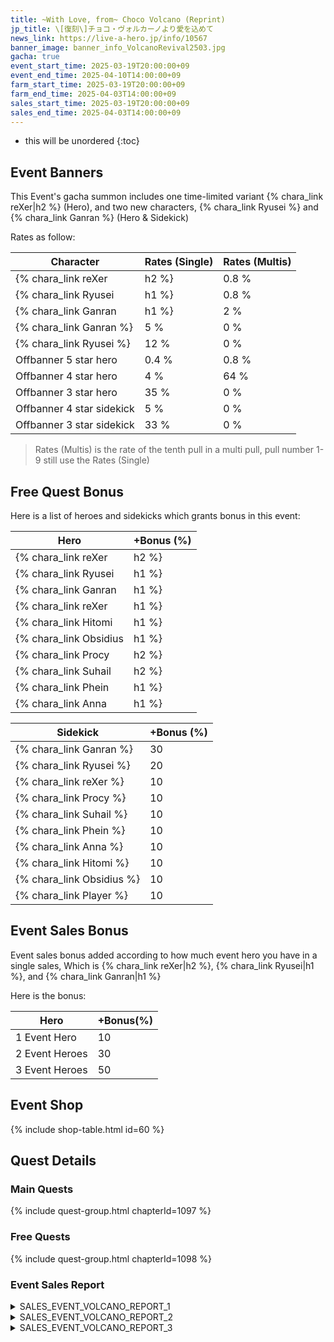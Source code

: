 ```yaml
---
title: ~With Love, from~ Choco Volcano (Reprint)
jp_title: \[復刻\]チョコ・ヴォルカーノより愛を込めて
news_link: https://live-a-hero.jp/info/10567
banner_image: banner_info_VolcanoRevival2503.jpg
gacha: true
event_start_time: 2025-03-19T20:00:00+09
event_end_time: 2025-04-10T14:00:00+09
farm_start_time: 2025-03-19T20:00:00+09
farm_end_time: 2025-04-03T14:00:00+09
sales_start_time: 2025-03-19T20:00:00+09
sales_end_time: 2025-04-03T14:00:00+09
---
```


* this will be unordered
{:toc}

## Event Banners

This Event's gacha summon includes one time-limited variant {% chara_link reXer|h2 %} (Hero), and two new characters, {% chara_link Ryusei %} and {% chara_link Ganran %} (Hero & Sidekick)

Rates as follow:

| Character                                                | Rates (Single) | Rates (Multis) |
|----------------------------------------------------------|----------------|----------------|
| {% chara_link reXer|h2 %}                               | 0.8 %            | 1.6 %            |
| {% chara_link Ryusei|h1 %}                              | 0.8 %            | 1.6 %            |
| {% chara_link Ganran|h1 %}                             | 2 %              | 32 %             |
| {% chara_link Ganran %}                                 | 5 %              | 0 %             |
| {% chara_link Ryusei %}                                   | 12 %             | 0 %             |
| Offbanner 5 star hero                                    | 0.4 %            | 0.8 %            |
| Offbanner 4 star hero                                    | 4 %              | 64 %             |
| Offbanner 3 star hero                                    | 35 %             | 0 %              |
| Offbanner 4 star sidekick                                | 5 %              | 0 %              |
| Offbanner 3 star sidekick                                | 33 %             | 0 %              |

>Rates (Multis) is the rate of the tenth pull in a multi pull, pull number 1-9 still use the Rates (Single)

## Free Quest Bonus

Here is a list of heroes and sidekicks which grants bonus in this event:

| Hero | +Bonus (%)|
|------------|--------------|
| {% chara_link reXer|h2 %} | 40 |
| {% chara_link Ryusei|h1 %}  | 40 |
| {% chara_link Ganran|h1 %}  | 30 |
| {% chara_link reXer|h1 %}  | 10 |
| {% chara_link Hitomi|h1 %}  | 10 |
| {% chara_link Obsidius|h1 %}  | 20 |
| {% chara_link Procy|h2 %}  | 20 |
| {% chara_link Suhail|h2 %} | 20 | 
| {% chara_link Phein|h1 %} | 10 | 
| {% chara_link Anna|h1 %} | 10 | 

| Sidekick | +Bonus (%) |
|-------------|---------------|
| {% chara_link Ganran %} | 30 | 
| {% chara_link Ryusei %}  | 20 | 
| {% chara_link reXer %}  | 10 | 
| {% chara_link Procy %}  | 10 | 
| {% chara_link Suhail %}  | 10 | 
| {% chara_link Phein %}  | 10 | 
| {% chara_link Anna %}  | 10 | 
| {% chara_link Hitomi %}  | 10 | 
| {% chara_link Obsidius %}  | 10 | 
| {% chara_link Player %} | 10 | 

## Event Sales Bonus

Event sales bonus added according to how much event hero you have in a single sales, Which is
{% chara_link reXer|h2 %}, {% chara_link Ryusei|h1 %}, and {% chara_link Ganran|h1 %}

Here is the bonus:

| Hero   | +Bonus(%) |
|--------|-----------|
| 1 Event Hero   |     10    |
| 2 Event Heroes |     30    |
| 3 Event Heroes |     50    |

## Event Shop

{% include shop-table.html id=60 %}

## Quest Details

### Main Quests

{% include quest-group.html chapterId=1097 %}

### Free Quests

{% include quest-group.html chapterId=1098 %}

### Event Sales Report

<details><summary>SALES_EVENT_VOLCANO_REPORT_1</summary>
<p>チョコイベントを目前に控えたある日、<br><code>character0</code>は番組の撮影に応じていた。<br><br>内容は、近頃流行りの多種多様なチョコレートを<br>ヒーローが食べて回るグルメリポートだ。<br><br><code>character0</code>のために用意されていたのは、<br>土星を象ったリング付きのショコラや<br>ぷるぷる食感が特徴のスライムトリュフなど、<br>これまで食べたことがないものばかりだった。<br><br>目を輝かせて試食する<code>character0</code>の姿は、<br>視聴者にチョコの美味しさを存分に訴えかけた。<br>番組は好評を博し、チョコの売上も伸びたらしい。<br><br>そして、番組を通じてチョコの<br>奥深さを味わった<code>character0</code>は、<br>身も心もチョコの虜になっていたのだった。<br><br>それからしばらくして、チョコの食べ過ぎで<br>すっかり丸くなった自分の腹部を引き締めるため、<br>必死に走り込みをする<code>character0</code>の姿が<br>どこかで目撃されたという。
</p></details>

<details><summary>SALES_EVENT_VOLCANO_REPORT_2</summary>
<p>チョコイベントを目前に控えたある日、<br><code>character0</code>は番組の撮影に応じていた。<br>「体の芯まで完膚なきまでに整う」<br>そんな口コミで話題沸騰中のとあるサウナで、<br>ヒーローによるロケが行われることになった。<br><br>抜擢されたヒーローは、<br><code>character0</code>と<code>character1</code>の２人。<br><br>２人は歓談を交えながら<br>サウナと水風呂、外気浴を繰り返し、<br>次第に「整い」の階段を上っていく。<br><br>すっかりのぼせて顔を赤くした<code>character0</code>、<br>気持ち良さそうに吐息を漏らす<code>character1</code>。<br>２人は、３巡目に入る頃には完全に「整って」いた。<br><br>普段は見せることのない緩んだ表情の<br>２人の姿がファン心をくすぐったのか、<br>視聴率はサウナの温度のようにぐんぐん上がり、<br>最終的には記録的な数字を叩き出したのだった。<br><br>それからしばらくの間、<br>二匹目のドジョウを狙ってか、<br>ヒーローのサウナロケがいくつも放送されたという。
</p></details>

<details><summary>SALES_EVENT_VOLCANO_REPORT_3</summary>
<p>とある火山を舞台に、４人のヒーローによる<br>登山番組が撮影されることとなった。<br><br><code>character0</code>と<code>character1</code>は、<br>登山に自信がある<code>character2</code>と共に、<br>励まし合いながら山頂を目指して歩き続ける。<br><br>一方<code>character3</code>は、収録の直前に<br>足を挫いてしまっていたため、<br>ふもとのロープウェイを利用して山頂に到着した。<br><br>そして、自らの足で登頂し、顔を汗で光らせながらも<br>どこか満足げな３人と合流した<code>character3</code>は<br>山頂からの壮大な景色を一緒に眺めたものの、<br>心から楽しむことができない自分に気がつくのだった。<br><br>後日、「山登りの楽しさを味わって欲しい」という<br><code>character2</code>たちの誘いを受けて、<br><code>character3</code>は再び火山を訪れていた。<br><br>番組を通りて登山にハマったと語る<br><code>character0</code>や<code>character1</code>から<br>歩き方などの助言を受けながら、山頂を目指して歩く。<br>そしてたどり着いた山頂からの景色は、<br>前回とは比べ物にならないほどに美しかったという。
</p></details>
